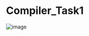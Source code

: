 # Compiler_Task1
![image](https://user-images.githubusercontent.com/66218339/226922881-99f9defd-33d8-423b-b71a-f6723ec4ef16.png)
